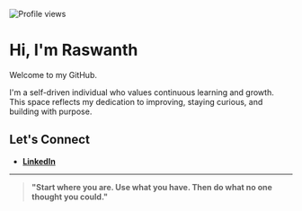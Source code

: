 ![Profile views](https://komarev.com/ghpvc/?username=raswanthx7&label=Profile%20views&color=0e75b6&style=flat)

#  Hi, I'm Raswanth

Welcome to my GitHub.

I'm a self-driven individual who values continuous learning and growth.  
This space reflects my dedication to improving, staying curious, and building with purpose.

##  Let's Connect

- [**LinkedIn**](https://www.linkedin.com/in/raswanth-k-m)  


---

> **"Start where you are. Use what you have. Then do what no one thought you could."**



